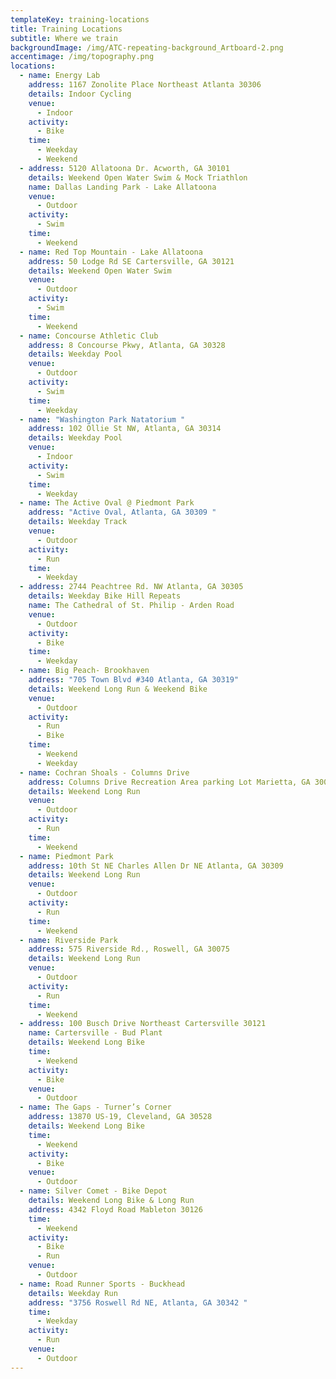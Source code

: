 ```yaml
---
templateKey: training-locations
title: Training Locations
subtitle: Where we train
backgroundImage: /img/ATC-repeating-background_Artboard-2.png
accentimage: /img/topography.png
locations:
  - name: Energy Lab
    address: 1167 Zonolite Place Northeast Atlanta 30306
    details: Indoor Cycling
    venue:
      - Indoor
    activity:
      - Bike
    time:
      - Weekday
      - Weekend
  - address: 5120 Allatoona Dr. Acworth, GA 30101
    details: Weekend Open Water Swim & Mock Triathlon
    name: Dallas Landing Park - Lake Allatoona
    venue:
      - Outdoor
    activity:
      - Swim
    time:
      - Weekend
  - name: Red Top Mountain - Lake Allatoona
    address: 50 Lodge Rd SE Cartersville, GA 30121
    details: Weekend Open Water Swim
    venue:
      - Outdoor
    activity:
      - Swim
    time:
      - Weekend
  - name: Concourse Athletic Club
    address: 8 Concourse Pkwy, Atlanta, GA 30328
    details: Weekday Pool
    venue:
      - Outdoor
    activity:
      - Swim
    time:
      - Weekday
  - name: "Washington Park Natatorium "
    address: 102 Ollie St NW, Atlanta, GA 30314
    details: Weekday Pool
    venue:
      - Indoor
    activity:
      - Swim
    time:
      - Weekday
  - name: The Active Oval @ Piedmont Park
    address: "Active Oval, Atlanta, GA 30309 "
    details: Weekday Track
    venue:
      - Outdoor
    activity:
      - Run
    time:
      - Weekday
  - address: 2744 Peachtree Rd. NW Atlanta, GA 30305
    details: Weekday Bike Hill Repeats
    name: The Cathedral of St. Philip - Arden Road
    venue:
      - Outdoor
    activity:
      - Bike
    time:
      - Weekday
  - name: Big Peach- Brookhaven
    address: "705 Town Blvd #340 Atlanta, GA 30319"
    details: Weekend Long Run & Weekend Bike
    venue:
      - Outdoor
    activity:
      - Run
      - Bike
    time:
      - Weekend
      - Weekday
  - name: Cochran Shoals - Columns Drive
    address: Columns Drive Recreation Area parking Lot Marietta, GA 30067
    details: Weekend Long Run
    venue:
      - Outdoor
    activity:
      - Run
    time:
      - Weekend
  - name: Piedmont Park
    address: 10th St NE Charles Allen Dr NE Atlanta, GA 30309
    details: Weekend Long Run
    venue:
      - Outdoor
    activity:
      - Run
    time:
      - Weekend
  - name: Riverside Park
    address: 575 Riverside Rd., Roswell, GA 30075
    details: Weekend Long Run
    venue:
      - Outdoor
    activity:
      - Run
    time:
      - Weekend
  - address: 100 Busch Drive Northeast Cartersville 30121
    name: Cartersville - Bud Plant
    details: Weekend Long Bike
    time:
      - Weekend
    activity:
      - Bike
    venue:
      - Outdoor
  - name: The Gaps - Turner’s Corner
    address: 13870 US-19, Cleveland, GA 30528
    details: Weekend Long Bike
    time:
      - Weekend
    activity:
      - Bike
    venue:
      - Outdoor
  - name: Silver Comet - Bike Depot
    details: Weekend Long Bike & Long Run
    address: 4342 Floyd Road Mableton 30126
    time:
      - Weekend
    activity:
      - Bike
      - Run
    venue:
      - Outdoor
  - name: Road Runner Sports - Buckhead
    details: Weekday Run
    address: "3756 Roswell Rd NE, Atlanta, GA 30342 "
    time:
      - Weekday
    activity:
      - Run
    venue:
      - Outdoor
---
```

